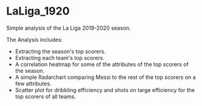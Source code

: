 # LaLiga_1920
Simple analysis of the La Liga 2019-2020 season.

The Analysis includes:

- Extracting the season's top scorers. 
- Extracting each team's top scorers.
- A correlation heatmap for some of the attributes of the top scorers of the season. 
- A simple Radarchart comparing Messi to the rest of the top scorers on a few attributes. 
- Scatter plot for dribbling efficiency and shots on targe efficiency for the top scorers of all teams. 
